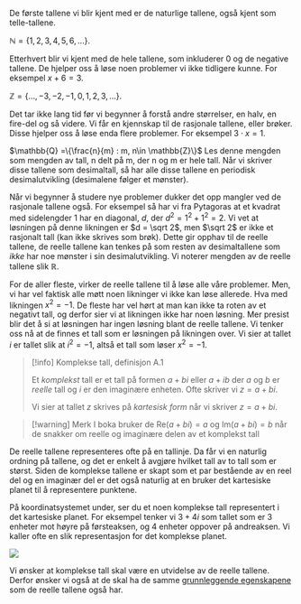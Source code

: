 De første tallene vi blir kjent med er de naturlige tallene, også kjent som telle-tallene.

$\mathbb{N} = \{1,2,3,4,5,6,\ldots\}$.

Etterhvert blir vi kjent med de hele tallene, som inkluderer 0 og de negative tallene. De hjelper oss å løse noen problemer vi ikke tidligere kunne. For eksempel $x + 6 = 3$. 

$\mathbb{Z} = \{\ldots, -3,-2,-1,0,1,2,3,\ldots\}$.

Det tar ikke lang tid før vi begynner å forstå andre størrelser, en halv, en fire-del og så videre. Vi får en kjennskap til de rasjonale tallene, eller brøker. Disse hjelper oss å løse enda flere problemer. For eksempel $3\cdot x = 1$.

$\mathbb{Q} =\{\frac{n}{m} : m, n\in \mathbb{Z}\}$
Les denne mengden som mengden av tall, n delt på m, der n og m er hele tall. Når vi skriver disse tallene som desimaltall, så har alle disse tallene en periodisk desimalutvikling (desimalene følger et mønster).

Når vi begynner å studere nye problemer dukker det opp mangler ved de rasjonale tallene også. For eksempel så har vi fra Pytagoras at et kvadrat med sidelengder 1 har en diagonal, $d$, der $d^2 =1^2+1^2 = 2$. Vi vet at løsningen på denne likningen er $d = \sqrt 2$, men $\sqrt 2$ er ikke et rasjonalt tall (kan ikke skrives som brøk). Dette gir opphav til de reelle tallene, de reelle tallene kan tenkes på som resten av desimaltallene som *ikke* har noe mønster i sin desimalutvikling. Vi noterer mengden av de reelle tallene slik $\mathbb{R}$. 

For de aller fleste, virker de reelle tallene til å løse alle våre problemer. Men, vi har vel faktisk alle møtt noen likninger vi ikke kan løse allerede. Hva med likningen $x^2 = -1$. De fleste har vel hørt at man kan ikke ta roten av et negativt tall, og derfor sier vi at likningen ikke har noen løsning. Mer presist blir det å si at løsningen har ingen løsning blant de reelle tallene. Vi tenker oss nå at de finnes et tall som er løsningen på likningen over. Vi sier at tallet $i$ er tallet slik at $i^2 = -1$, altså et tall som løser $x^2 = -1$. 


> [!info] Komplekse tall, definisjon A.1 
>  
>  Et *komplekst* tall er et tall på formen
>  $a+bi$ eller $a + ib$
>  der $a$ og $b$ er *reelle* tall og $i$ er den imaginære enheten.
>  Ofte skriver vi $z = a+bi$.
>
> Vi sier at tallet $z$ skrives på *kartesisk form* når vi skriver $z = a+bi$.

> [!warning] Merk 
> I boka bruker de $\text{Re}(a+bi) = a$ og $\text{Im}(a+bi)=b$ når de snakker om reelle og imaginære delen av et komplekst tall
> 

De reelle tallene representeres ofte på en tallinje. Da får vi en naturlig ordning på tallene, og det er enkelt å avgjøre hvilket tall av to tall som er størst. Siden de komplekse tallene er skapt som et par bestående av en reel del og en imaginær del er det også naturlig at en bruker det kartesiske planet til å representere punktene.

På koordinatsystemet under, ser du et noen komplekse tall representert i det kartesiske planet. For eksempel tenker vi $3+4i$ som tallet som er $3$ enheter mot høyre på førsteaksen, og $4$ enheter oppover på andreaksen. Vi kaller ofte en slik representasjon for det komplekse planet.

![](Files/shapes%20at%2024-08-12%2013.19.24.svg)

Vi ønsker at komplekse tall skal være en utvidelse av de reelle tallene. Derfor ønsker vi også at de skal ha de samme [grunnleggende egenskapene](Kapittel%200%20-%20innledende%20kapittel/P.A.3%20Regning%20med%20komplekse%20tall.md) som de reelle tallene også har. 